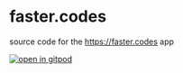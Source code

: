 # faster.codes
source code for the https://faster.codes app


[![open in gitpod](https://gitpod.io/button/open-in-gitpod.svg)](https://gitpod.io/from-referrer/)
